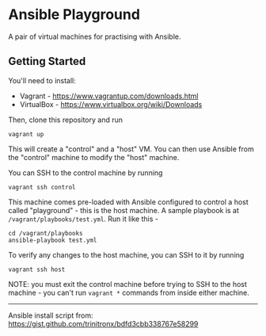 Ansible Playground
==================

A pair of virtual machines for practising with Ansible.

## Getting Started
You'll need to install:
 * Vagrant - https://www.vagrantup.com/downloads.html
 * VirtualBox - https://www.virtualbox.org/wiki/Downloads

Then, clone this repository and run

    vagrant up

This will create a "control" and a "host" VM. You can then use Ansible from the "control" machine to modify the "host" machine.

You can SSH to the control machine by running

    vagrant ssh control

This machine comes pre-loaded with Ansible configured to control a host called "playground" - this is the host machine. A sample playbook is at `/vagrant/playbooks/test.yml`. Run it like this -

    cd /vagrant/playbooks
    ansible-playbook test.yml

To verify any changes to the host machine, you can SSH to it by running

    vagrant ssh host

NOTE: you must exit the control machine before trying to SSH to the host machine - you can't run `vagrant *` commands from inside either machine.

---

Ansible install script from: https://gist.github.com/trinitronx/bdfd3cbb338767e58299
